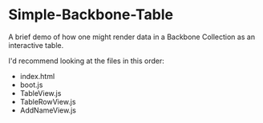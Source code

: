 Simple-Backbone-Table
=====================

A brief demo of how one might render data in a Backbone Collection as an interactive table. 

I'd recommend looking at the files in this order: 
+ index.html
+ boot.js
+ TableView.js
+ TableRowView.js
+ AddNameView.js
